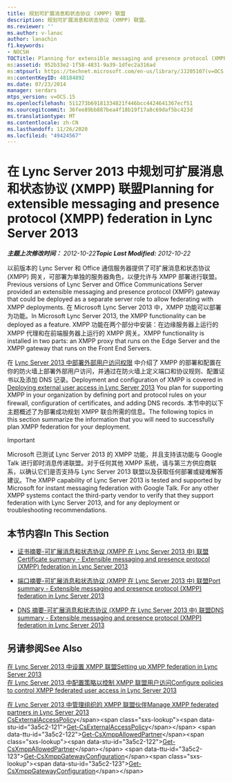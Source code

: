 ```yaml
---
title: 规划可扩展消息和状态协议 (XMPP) 联盟
description: 规划可扩展消息和状态协议 (XMPP) 联盟。
ms.reviewer: ''
ms.author: v-lanac
author: lanachin
f1.keywords:
- NOCSH
TOCTitle: Planning for extensible messaging and presence protocol (XMPP) federation
ms:assetid: 952b33e2-1f58-4831-9a39-1dfec2a316ad
ms:mtpsurl: https://technet.microsoft.com/en-us/library/JJ205107(v=OCS.15)
ms:contentKeyID: 48184892
ms.date: 07/23/2014
manager: serdars
mtps_version: v=OCS.15
ms.openlocfilehash: 511273b69181334821f446bcc4424641367ecf51
ms.sourcegitcommit: 36fee89bb887bea4f18b19f17a8c69daf5bc423d
ms.translationtype: MT
ms.contentlocale: zh-CN
ms.lasthandoff: 11/26/2020
ms.locfileid: "49424567"
---
```

# <a name="planning-for-extensible-messaging-and-presence-protocol-xmpp-federation-in-lync-server-2013"></a><span data-ttu-id="3a5c2-103">在 Lync Server 2013 中规划可扩展消息和状态协议 (XMPP) 联盟</span><span class="sxs-lookup"><span data-stu-id="3a5c2-103">Planning for extensible messaging and presence protocol (XMPP) federation in Lync Server 2013</span></span>

<div data-xmlns="http://www.w3.org/1999/xhtml">

<div class="topic" data-xmlns="http://www.w3.org/1999/xhtml" data-msxsl="urn:schemas-microsoft-com:xslt" data-cs="https://msdn.microsoft.com/">

<div data-asp="https://msdn2.microsoft.com/asp">



</div>

<div id="mainSection">

<div id="mainBody"><span data-ttu-id="3a5c2-104">

<span> </span></span><span class="sxs-lookup"><span data-stu-id="3a5c2-104">

<span> </span></span></span>

<span data-ttu-id="3a5c2-105">_**主题上次修改时间：** 2012-10-22_</span><span class="sxs-lookup"><span data-stu-id="3a5c2-105">_**Topic Last Modified:** 2012-10-22_</span></span>

<span data-ttu-id="3a5c2-106">以前版本的 Lync Server 和 Office 通信服务器提供了可扩展消息和状态协议 (XMPP) 网关，可部署为单独的服务器角色，以便允许与 XMPP 部署进行联盟。</span><span class="sxs-lookup"><span data-stu-id="3a5c2-106">Previous versions of Lync Server and Office Communications Server provided an extensible messaging and presence protocol (XMPP) gateway that could be deployed as a separate server role to allow federating with XMPP deployments.</span></span> <span data-ttu-id="3a5c2-107">在 Microsoft Lync Server 2013 中，XMPP 功能可以部署为功能。</span><span class="sxs-lookup"><span data-stu-id="3a5c2-107">In Microsoft Lync Server 2013, the XMPP functionality can be deployed as a feature.</span></span> <span data-ttu-id="3a5c2-108">XMPP 功能在两个部分中安装：在边缘服务器上运行的 XMPP 代理和在前端服务器上运行的 XMPP 网关。</span><span class="sxs-lookup"><span data-stu-id="3a5c2-108">XMPP functionality is installed in two parts: an XMPP proxy that runs on the Edge Server and the XMPP gateway that runs on the Front End Servers.</span></span>

<span data-ttu-id="3a5c2-109">在 [Lync Server 2013 中部署外部用户访问权限](lync-server-2013-deploying-external-user-access.md) 中介绍了 XMPP 的部署和配置在你的防火墙上部署外部用户访问，并通过在防火墙上定义端口和协议规则、配置证书以及添加 DNS 记录。</span><span class="sxs-lookup"><span data-stu-id="3a5c2-109">Deployment and configuration of XMPP is covered in [Deploying external user access in Lync Server 2013](lync-server-2013-deploying-external-user-access.md) You plan for supporting XMPP in your organization by defining port and protocol rules on your firewall, configuration of certificates, and adding DNS records.</span></span> <span data-ttu-id="3a5c2-110">本节中的以下主题概述了为部署成功规划 XMPP 联合所需的信息。</span><span class="sxs-lookup"><span data-stu-id="3a5c2-110">The following topics in this section summarize the information that you will need to successfully plan XMPP federation for your deployment.</span></span>

<div>


> [!IMPORTANT]
> <span data-ttu-id="3a5c2-p103">Microsoft 已测试 Lync Server 2013 的 XMPP 功能，并且支持该功能与 Google Talk 进行即时消息传递联盟。对于任何其他 XMPP 系统，请与第三方供应商联系，以确认它们是否支持与 Lync Server 2013 联盟以及获取任何部署或疑难解答建议。</span><span class="sxs-lookup"><span data-stu-id="3a5c2-p103">The XMPP capability of Lync Server 2013 is tested and supported by Microsoft for instant messaging federation with Google Talk. For any other XMPP systems contact the third-party vendor to verify that they support federation with Lync Server 2013, and for any deployment or troubleshooting recommendations.</span></span>



</div>

<div>

## <a name="in-this-section"></a><span data-ttu-id="3a5c2-113">本节内容</span><span class="sxs-lookup"><span data-stu-id="3a5c2-113">In This Section</span></span>

  - [<span data-ttu-id="3a5c2-114">证书摘要-可扩展消息和状态协议 (XMPP 在 Lync Server 2013 中) 联盟</span><span class="sxs-lookup"><span data-stu-id="3a5c2-114">Certificate summary - Extensible messaging and presence protocol (XMPP) federation in Lync Server 2013</span></span>](lync-server-2013-certificate-summary-extensible-messaging-and-presence-protocol-xmpp-federation.md)

  - [<span data-ttu-id="3a5c2-115">端口摘要-可扩展消息和状态协议 (XMPP 在 Lync Server 2013 中) 联盟</span><span class="sxs-lookup"><span data-stu-id="3a5c2-115">Port summary - Extensible messaging and presence protocol (XMPP) federation in Lync Server 2013</span></span>](lync-server-2013-port-summary-extensible-messaging-and-presence-protocol-xmpp-federation.md)

  - [<span data-ttu-id="3a5c2-116">DNS 摘要-可扩展消息和状态协议 (XMPP 在 Lync Server 2013 中) 联盟</span><span class="sxs-lookup"><span data-stu-id="3a5c2-116">DNS summary - Extensible messaging and presence protocol (XMPP) federation in Lync Server 2013</span></span>](lync-server-2013-dns-summary-extensible-messaging-and-presence-protocol-xmpp-federation.md)

</div>

<div>

## <a name="see-also"></a><span data-ttu-id="3a5c2-117">另请参阅</span><span class="sxs-lookup"><span data-stu-id="3a5c2-117">See Also</span></span>


[<span data-ttu-id="3a5c2-118">在 Lync Server 2013 中设置 XMPP 联盟</span><span class="sxs-lookup"><span data-stu-id="3a5c2-118">Setting up XMPP federation in Lync Server 2013</span></span>](lync-server-2013-setting-up-xmpp-federation.md)  
[<span data-ttu-id="3a5c2-119">在 Lync Server 2013 中配置策略以控制 XMPP 联盟用户访问</span><span class="sxs-lookup"><span data-stu-id="3a5c2-119">Configure policies to control XMPP federated user access in Lync Server 2013</span></span>](lync-server-2013-configure-policies-to-control-xmpp-federated-user-access.md)  


[<span data-ttu-id="3a5c2-120">在 Lync Server 2013 中管理组织的 XMPP 联盟伙伴</span><span class="sxs-lookup"><span data-stu-id="3a5c2-120">Manage XMPP federated partners in Lync Server 2013</span></span>](lync-server-2013-manage-xmpp-federated-partners-for-your-organization.md)  
<span data-ttu-id="3a5c2-121">[CsExternalAccessPolicy](https://technet.microsoft.com/library/Gg425805(v=OCS.15))</span><span class="sxs-lookup"><span data-stu-id="3a5c2-121">[Get-CsExternalAccessPolicy](https://technet.microsoft.com/library/Gg425805(v=OCS.15))</span></span>  
<span data-ttu-id="3a5c2-122">[Get-CsXmppAllowedPartner](https://technet.microsoft.com/library/JJ204981(v=OCS.15))</span><span class="sxs-lookup"><span data-stu-id="3a5c2-122">[Get-CsXmppAllowedPartner](https://technet.microsoft.com/library/JJ204981(v=OCS.15))</span></span>  
<span data-ttu-id="3a5c2-123">[Get-CsXmppGatewayConfiguration](https://technet.microsoft.com/library/JJ204869(v=OCS.15))</span><span class="sxs-lookup"><span data-stu-id="3a5c2-123">[Get-CsXmppGatewayConfiguration](https://technet.microsoft.com/library/JJ204869(v=OCS.15))</span></span>  
  

<span data-ttu-id="3a5c2-124"></div>

</div>

<span> </span>

</div>

</div>

</span><span class="sxs-lookup"><span data-stu-id="3a5c2-124"></div>

</div>

<span> </span>

</div>

</div>

</span></span></div>


